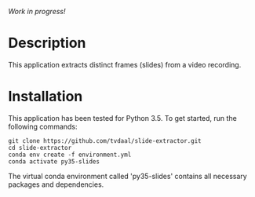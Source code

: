 *Work in progress!*

# Description

This application extracts distinct frames (slides) from a video recording.

# Installation
This application has been tested for Python 3.5. To get started, run the
following commands:

```
git clone https://github.com/tvdaal/slide-extractor.git
cd slide-extractor
conda env create -f environment.yml
conda activate py35-slides
```

The virtual conda environment called 'py35-slides' contains all necessary
packages and dependencies.
